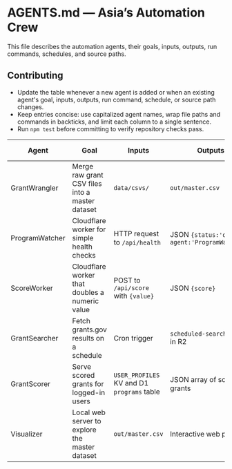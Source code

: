 # AGENTS.md — Asia’s Automation Crew

This file describes the automation agents, their goals, inputs, outputs, run commands, schedules, and source paths.

## Contributing

- Update the table whenever a new agent is added or when an existing agent's goal, inputs, outputs, run command, schedule, or source path changes.
- Keep entries concise: use capitalized agent names, wrap file paths and commands in backticks, and limit each column to a single sentence.
- Run `npm test` before committing to verify repository checks pass.

| Agent | Goal | Inputs | Outputs | Run Command | Schedule | Source |
|-------|------|--------|---------|-------------|----------|--------|
| GrantWrangler | Merge raw grant CSV files into a master dataset | `data/csvs/` | `out/master.csv` | `make wrangle` | On new data arrival | `wrangle_grants.py` |
| ProgramWatcher | Cloudflare worker for simple health checks | HTTP request to `/api/health` | JSON `{status:'ok', agent:'ProgramWatcher'}` | `npx wrangler dev --local` | Always on | `workers/program_watcher_worker.js` |
| ScoreWorker | Cloudflare worker that doubles a numeric value | POST to `/api/score` with `{value}` | JSON `{score}` | `npx wrangler dev --local` | On demand | `worker/src/worker.ts` |
| GrantSearcher | Fetch grants.gov results on a schedule | Cron trigger | `scheduled-search.json` in R2 | `npx wrangler deploy` | Daily at 00:00 | `worker/src/worker.ts` |
| GrantScorer | Serve scored grants for logged-in users | `USER_PROFILES` KV and D1 `programs` table | JSON array of scored grants | `npx wrangler dev --local` | On demand | `worker.js` |
| Visualizer | Local web server to explore the master dataset | `out/master.csv` | Interactive web page | `make visualize` | After data updates | `visualize_grants_web.py` |
